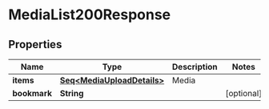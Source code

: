 

# MediaList200Response


## Properties

Name | Type | Description | Notes
------------ | ------------- | ------------- | -------------
**items** | [**Seq&lt;MediaUploadDetails&gt;**](MediaUploadDetails.md) | Media | 
**bookmark** | **String** |  |  [optional]



